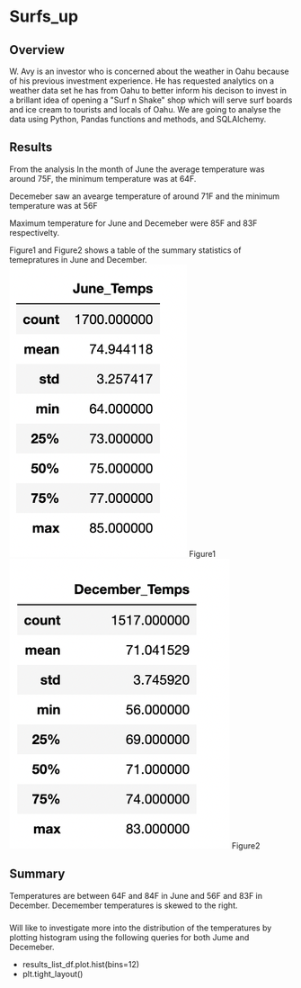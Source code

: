 # Surfs_up

## Overview

W. Avy is an investor who is concerned about the weather in Oahu because of his previous investment experience. He has requested analytics on a weather data set he has from Oahu to better inform his decison to invest in a brillant idea of opening a "Surf n Shake" shop which will serve surf boards and ice cream to tourists and locals of Oahu. We are going to analyse the data using Python, Pandas functions and methods, and SQLAlchemy.


## Results
From the analysis
In the month of June the average temperature was around 75F, the minimum temperature was at 64F.

Decemeber saw an avearge temperature of around 71F and the minimum temperature was at 56F

Maximum temperature for June and Decemeber were 85F and 83F respectivelty. 


Figure1 and Figure2 shows a table of the summary statistics of temepratures in June and December.
![figure1](https://github.com/Elfreda2019/Surfs_up/blob/main/resources/June_temp.png)
Figure1
![figure2](https://github.com/Elfreda2019/Surfs_up/blob/main/resources/December_temp.png)
Figure2
## Summary

Temperatures are between 64F and 84F in June and 56F and 83F in December. Decemember temperatures is skewed to the right.

### 
Will like to investigate more into the distribution of the temperatures by plotting histogram using the following queries for both Jume and Decemeber.

* results_list_df.plot.hist(bins=12)
* plt.tight_layout()

